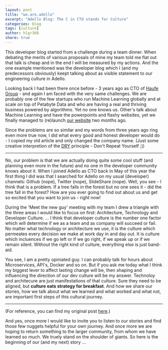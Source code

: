 ```yaml
---
layout: post
title: "we.are.adello"
excerpt: "Adello Blog: The C in CTO stands for Culture"
categories: blog
tags: [culture]
author: hlgr360
share: true
---
```


This developer blog started from a challenge during a team dinner. When debating the merits of various proposals of mine my team told me flat out that talk is cheap and  in the end I will be measured by my actions. And the one example mentioned was the developer blog which I (and my predecessors obviously) keept talking about as visible statement to our engineering culture in Adello. 

Looking back I had been there once before - 3 years ago as CTO of [Haufe Group](https://www.haufegroup.com) - and again I am faced with the very same challenges. We are probably one of the few startups who run Machine Learning globally and at scale on top of Petabyte Data and who are  having a real and thriving business powered by algorithms. Yet no one knows us. Other's talk about Machine Learning and have the powerpoints and flashy websites, yet we finally managed to (re)launch [our website](https://wwww.adello.com) two months ago.

Since the problems are so similar and my words from three years ago ring even more true now, I did what every good and honest developer would do - I copied my old article and only changed the company name. (Just some creative interpretion of the [DRY](https://en.wikipedia.org/wiki/Don%27t_repeat_yourself) principle - Don't Repeat Yourself ;)) 

---

No, our problem is that we are actually doing quite some cool stuff (and planning even more in the future) and no one in the developer community knows about it. When I joined Adello as CTO back in May of this year the first thing I did was that I searched for Adello on my usual (developer) channels: Github (nope), Twitter (nope), SlideShare (nope). Well, you see - I think that is a problem. If a tree falls in the forest but no one sees it - did the tree fall in the forest? How are you ever going to find out about us and get so excited that you want to join us - right now!

During the 'Meet the new guy' meeting with my team I drew a triangle with the three areas I would like to focus on first: Architecture, Technology and Developer Culture. ... I think that developer culture is the number one factor which will determine if we as a team and as company will succeed or fail. No matter what technology or architecture we use, it is the culture which permeates every decision we make at work day in and day out. It is culture which incluences if we go left or if we go right, if we speak up or if we remain silent. Without the right kind of culture, everything else is just band-aid.

You see, I am a pretty opiniated guy. I can probably talk for hours about Microservices, API's, Docker and so on. But if you ask  me today what I think my biggest lever to affect lasting change will be, then shaping and influencing the direction of our dev culture will be my answer. Technoloy and architecure are just manifestations of that culture. Sure they need to be aligned, but **culture eats strategy for breakfast**. And how we share our stories, how we talk about what we learned and what worked and what not, are important first steps of this cultural journey.

---

(For reference, you can find my original post [here](http://work.haufegroup.io/Hello-World/).)

And yes, once more I would like to invite you to listen to our stories and find those few nuggets helpful for your own journey. And once more we are hoping to return something to the larger community, from whom we have learned so much. We truely stand on the shoulder of giants. So here is the beginning of our (and my next) story ...
